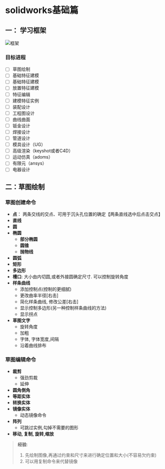 # solidworks基础篇

## 一： 学习框架

![框架](https://jixieshi.oss-cn-beijing.aliyuncs.com/img/20200403225536.png)

### **目标进程**

- [ ] 草图绘制
- [ ] 基础特征建模
- [ ] 基础特征建模
- [ ] 放置特征建模
- [ ] 特征编辑
- [ ] 建模特征实例
- [ ] 装配设计
- [ ] 工程图设计
- [ ] 曲线曲面
- [ ] 钣金设计
- [ ] 焊接设计
- [ ] 管道设计
- [ ] 模具设计（UG）
- [ ] 高级渲染（keyshot或者C4D）
- [ ] 运动仿真（adoms）
- [ ] 有限元（ansys）
- [ ] 电器设计

## 二：草图绘制

### 草图创建命令

- **点**： 两条交线的交点、可用于沉头孔位置的确定【两条直线选中后点击交点】
- **直线**
- **圆**
- **椭圆**
  - **部分椭圆**
  - **圆锥**
  - **抛物线**
- **圆弧**
- **矩形**
- **多边形**
- **槽口**: 大小由内切圆,或者外接圆确定尺寸. 可以控制旋转角度
- **样条曲线**
  - 添加控制点(控制的更细腻)
  - 更改曲率半径[右击]
  - 简化样条曲线, 修改公差[右击]
  - 显示控制多边形(另一种控制样条曲线的方法)
  - 显示拐点
- **草图文字**
  - 旋转角度
  - 加粗
  - 字体, 字体宽度,间隔
  - 沿着曲线排布

### 草图编辑命令

- **裁剪**
  - 强劲剪裁
  - 延伸
- **圆角倒角**
- **等距实体**
- **转换实体**
- **镜像实体**
  - 动态镜像命令
- **阵列**
  - 可跳过实例,勾掉不需要的图形
- **移动, 复制, 旋转,缩放**

> **经验**:
>
> 1. 先绘制图像,再通过约束和尺寸来进行确定位置和大小(不容易欠约束)
> 2. 可以用复制命令来代替镜像

